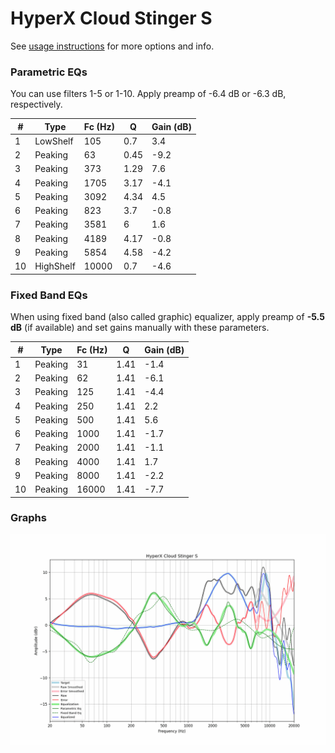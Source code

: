 # HyperX Cloud Stinger S
See [usage instructions](https://github.com/jaakkopasanen/AutoEq#usage) for more options and info.

### Parametric EQs
You can use filters 1-5 or 1-10. Apply preamp of -6.4 dB or -6.3 dB, respectively.

|   # | Type      |   Fc (Hz) |    Q |   Gain (dB) |
|-----|-----------|-----------|------|-------------|
|   1 | LowShelf  |       105 | 0.7  |         3.4 |
|   2 | Peaking   |        63 | 0.45 |        -9.2 |
|   3 | Peaking   |       373 | 1.29 |         7.6 |
|   4 | Peaking   |      1705 | 3.17 |        -4.1 |
|   5 | Peaking   |      3092 | 4.34 |         4.5 |
|   6 | Peaking   |       823 | 3.7  |        -0.8 |
|   7 | Peaking   |      3581 | 6    |         1.6 |
|   8 | Peaking   |      4189 | 4.17 |        -0.8 |
|   9 | Peaking   |      5854 | 4.58 |        -4.2 |
|  10 | HighShelf |     10000 | 0.7  |        -4.6 |

### Fixed Band EQs
When using fixed band (also called graphic) equalizer, apply preamp of **-5.5 dB** (if available) and set gains manually with these parameters.

|   # | Type    |   Fc (Hz) |    Q |   Gain (dB) |
|-----|---------|-----------|------|-------------|
|   1 | Peaking |        31 | 1.41 |        -1.4 |
|   2 | Peaking |        62 | 1.41 |        -6.1 |
|   3 | Peaking |       125 | 1.41 |        -4.4 |
|   4 | Peaking |       250 | 1.41 |         2.2 |
|   5 | Peaking |       500 | 1.41 |         5.6 |
|   6 | Peaking |      1000 | 1.41 |        -1.7 |
|   7 | Peaking |      2000 | 1.41 |        -1.1 |
|   8 | Peaking |      4000 | 1.41 |         1.7 |
|   9 | Peaking |      8000 | 1.41 |        -2.2 |
|  10 | Peaking |     16000 | 1.41 |        -7.7 |

### Graphs
![](./HyperX%20Cloud%20Stinger%20S.png)
